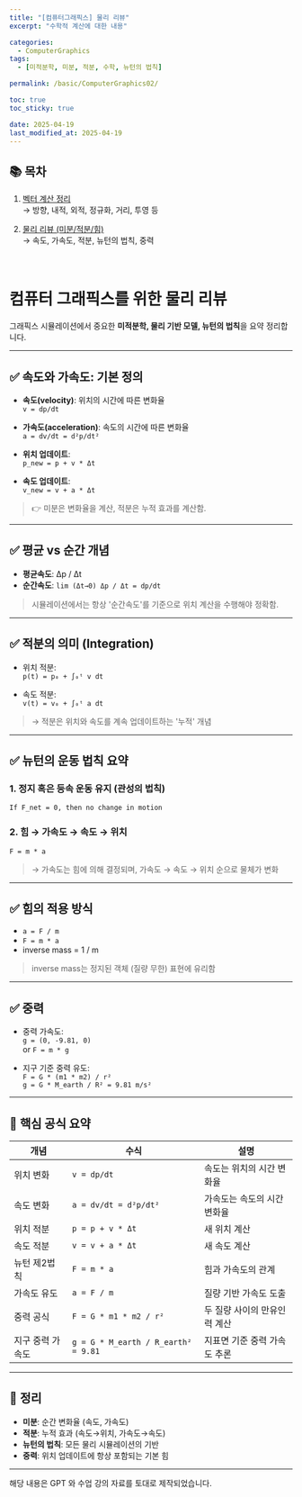 ```yaml
---
title: "[컴퓨터그래픽스] 물리 리뷰"
excerpt: "수학적 계산에 대한 내용"

categories:
  - ComputerGraphics
tags:
  - [미적분학, 미분, 적분, 수학, 뉴턴의 법칙]

permalink: /basic/ComputerGraphics02/

toc: true
toc_sticky: true

date: 2025-04-19
last_modified_at: 2025-04-19
---
```


## 📚 목차

1. [벡터 계산 정리](/basic/ComputerGraphics01/)  
   → 방향, 내적, 외적, 정규화, 거리, 투영 등

2. [물리 리뷰 (미분/적분/힘)](/basic/ComputerGraphics02/)  
    → 속도, 가속도, 적분, 뉴턴의 법칙, 중력
   <br/>
   <br/>
   <br/>

# 컴퓨터 그래픽스를 위한 물리 리뷰

그래픽스 시뮬레이션에서 중요한 **미적분학, 물리 기반 모델, 뉴턴의 법칙**을 요약 정리합니다.

---

## ✅ 속도와 가속도: 기본 정의

- **속도(velocity)**: 위치의 시간에 따른 변화율  
  `v = dp/dt`

- **가속도(acceleration)**: 속도의 시간에 따른 변화율  
  `a = dv/dt = d²p/dt²`

- **위치 업데이트**:  
  `p_new = p + v * Δt`

- **속도 업데이트**:  
  `v_new = v + a * Δt`

> 👉 미분은 변화율을 계산, 적분은 누적 효과를 계산함.

---

## ✅ 평균 vs 순간 개념

- **평균속도**: Δp / Δt
- **순간속도**: `lim (Δt→0) Δp / Δt = dp/dt`

> 시뮬레이션에서는 항상 '순간속도'를 기준으로 위치 계산을 수행해야 정확함.

---

## ✅ 적분의 의미 (Integration)

- 위치 적분:  
  `p(t) = p₀ + ∫₀ᵗ v dt`

- 속도 적분:  
  `v(t) = v₀ + ∫₀ᵗ a dt`

> → 적분은 위치와 속도를 계속 업데이트하는 '누적' 개념

---

## ✅ 뉴턴의 운동 법칙 요약

### 1. 정지 혹은 등속 운동 유지 (관성의 법칙)

```
If F_net = 0, then no change in motion
```

### 2. 힘 → 가속도 → 속도 → 위치

```
F = m * a
```

> → 가속도는 힘에 의해 결정되며, 가속도 → 속도 → 위치 순으로 물체가 변화

---

## ✅ 힘의 적용 방식

- `a = F / m`
- `F = m * a`
- inverse mass = 1 / m

> inverse mass는 정지된 객체 (질량 무한) 표현에 유리함

---

## ✅ 중력

- 중력 가속도:  
  `g = (0, -9.81, 0)`  
  or `F = m * g`

- 지구 기준 중력 유도:  
  `F = G * (m1 * m2) / r²`  
  `g = G * M_earth / R² = 9.81 m/s²`

---

## 📌 핵심 공식 요약

| 개념             | 수식                                | 설명                         |
| ---------------- | ----------------------------------- | ---------------------------- |
| 위치 변화        | `v = dp/dt`                         | 속도는 위치의 시간 변화율    |
| 속도 변화        | `a = dv/dt = d²p/dt²`               | 가속도는 속도의 시간 변화율  |
| 위치 적분        | `p = p + v * Δt`                    | 새 위치 계산                 |
| 속도 적분        | `v = v + a * Δt`                    | 새 속도 계산                 |
| 뉴턴 제2법칙     | `F = m * a`                         | 힘과 가속도의 관계           |
| 가속도 유도      | `a = F / m`                         | 질량 기반 가속도 도출        |
| 중력 공식        | `F = G * m1 * m2 / r²`              | 두 질량 사이의 만유인력 계산 |
| 지구 중력 가속도 | `g = G * M_earth / R_earth² = 9.81` | 지표면 기준 중력 가속도 추론 |

---

## 📝 정리

- **미분**: 순간 변화율 (속도, 가속도)
- **적분**: 누적 효과 (속도→위치, 가속도→속도)
- **뉴턴의 법칙**: 모든 물리 시뮬레이션의 기반
- **중력**: 위치 업데이트에 항상 포함되는 기본 힘

---

해당 내용은 GPT 와 수업 강의 자료를 토대로 제작되었습니다.
